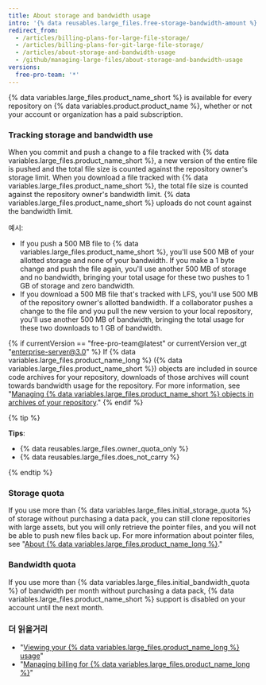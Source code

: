 ```yaml
---
title: About storage and bandwidth usage
intro: '{% data reusables.large_files.free-storage-bandwidth-amount %}'
redirect_from:
  - /articles/billing-plans-for-large-file-storage/
  - /articles/billing-plans-for-git-large-file-storage/
  - /articles/about-storage-and-bandwidth-usage
  - /github/managing-large-files/about-storage-and-bandwidth-usage
versions:
  free-pro-team: '*'
---
```


{% data variables.large_files.product_name_short %} is available for every repository on {% data variables.product.product_name %}, whether or not your account or organization has a paid subscription.

### Tracking storage and bandwidth use

When you commit and push a change to a file tracked with {% data variables.large_files.product_name_short %}, a new version of the entire file is pushed and the total file size is counted against the repository owner's storage limit. When you download a file tracked with {% data variables.large_files.product_name_short %}, the total file size is counted against the repository owner's bandwidth limit. {% data variables.large_files.product_name_short %} uploads do not count against the bandwidth limit.

예시:
- If you push a 500 MB file to {% data variables.large_files.product_name_short %}, you'll use 500 MB of your allotted storage and none of your bandwidth. If you make a 1 byte change and push the file again, you'll use another 500 MB of storage and no bandwidth, bringing your total usage for these two pushes to 1 GB of storage and zero bandwidth.
- If you download a 500 MB file that's tracked with LFS, you'll use 500 MB of the repository owner's allotted bandwidth. If a collaborator pushes a change to the file and you pull the new version to your local repository, you'll use another 500 MB of bandwidth, bringing the total usage for these two downloads to 1 GB of bandwidth.

{% if currentVersion == "free-pro-team@latest" or currentVersion ver_gt "enterprise-server@3.0" %}
If {% data variables.large_files.product_name_long %} ({% data variables.large_files.product_name_short %}) objects are included in source code archives for your repository, downloads of those archives will count towards bandwidth usage for the repository. For more information, see "[Managing {% data variables.large_files.product_name_short %} objects in archives of your repository](/github/administering-a-repository/managing-git-lfs-objects-in-archives-of-your-repository)."
{% endif %}

{% tip %}

**Tips**:
- {% data reusables.large_files.owner_quota_only %}
- {% data reusables.large_files.does_not_carry %}

{% endtip %}

### Storage quota

If you use more than {% data variables.large_files.initial_storage_quota %} of storage without purchasing a data pack, you can still clone repositories with large assets, but you will only retrieve the pointer files, and you will not be able to push new files back up. For more information about pointer files, see "[About {% data variables.large_files.product_name_long %}](/github/managing-large-files/about-git-large-file-storage#pointer-file-format)."

### Bandwidth quota

If you use more than {% data variables.large_files.initial_bandwidth_quota %} of bandwidth per month without purchasing a data pack, {% data variables.large_files.product_name_short %} support is disabled on your account until the next month.

### 더 읽을거리

- "[Viewing your {% data variables.large_files.product_name_long %} usage](/articles/viewing-your-git-large-file-storage-usage)"
- "[Managing billing for {% data variables.large_files.product_name_long %}](/articles/managing-billing-for-git-large-file-storage)"
